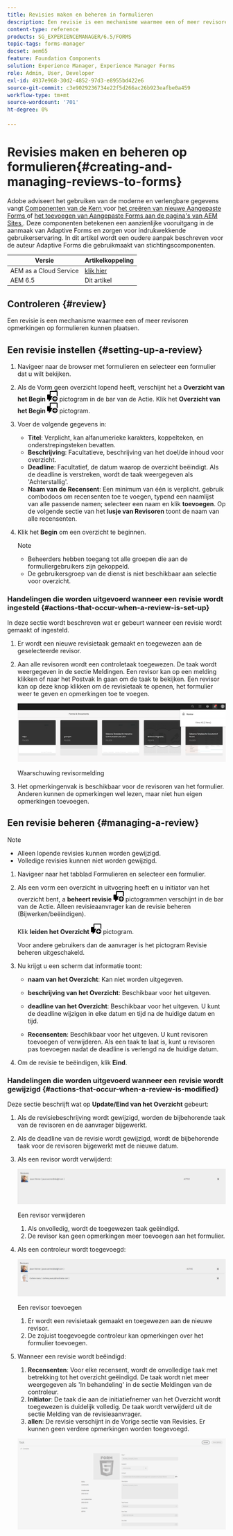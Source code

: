 ```yaml
---
title: Revisies maken en beheren in formulieren
description: Een revisie is een mechanisme waarmee een of meer revisoren opmerkingen op een formulier kunnen plaatsen.
content-type: reference
products: SG_EXPERIENCEMANAGER/6.5/FORMS
topic-tags: forms-manager
docset: aem65
feature: Foundation Components
solution: Experience Manager, Experience Manager Forms
role: Admin, User, Developer
exl-id: 4937e968-30d2-4852-97d3-e8955bd422e6
source-git-commit: c3e9029236734e22f5d266ac26b923eafbe0a459
workflow-type: tm+mt
source-wordcount: '701'
ht-degree: 0%

---
```


# Revisies maken en beheren op formulieren{#creating-and-managing-reviews-to-forms}

<span class="preview"> Adobe adviseert het gebruiken van de moderne en verlengbare gegevens vangt [ Componenten van de Kern ](https://experienceleague.adobe.com/docs/experience-manager-core-components/using/adaptive-forms/introduction.html?lang=nl-NL) voor [ het creëren van nieuwe Aangepaste Forms ](/help/forms/using/create-an-adaptive-form-core-components.md) of [ het toevoegen van Aangepaste Forms aan de pagina&#39;s van AEM Sites ](/help/forms/using/create-or-add-an-adaptive-form-to-aem-sites-page.md). Deze componenten betekenen een aanzienlijke vooruitgang in de aanmaak van Adaptive Forms en zorgen voor indrukwekkende gebruikerservaring. In dit artikel wordt een oudere aanpak beschreven voor de auteur Adaptive Forms die gebruikmaakt van stichtingscomponenten. </span>

| Versie | Artikelkoppeling |
| -------- | ---------------------------- |
| AEM as a Cloud Service | [ klik hier ](https://experienceleague.adobe.com/docs/experience-manager-cloud-service/content/forms/adaptive-forms-authoring/authoring-adaptive-forms-foundation-components/create-reviews-forms.html?lang=nl-NL) |
| AEM 6.5 | Dit artikel |

## Controleren {#review}

Een revisie is een mechanisme waarmee een of meer revisoren opmerkingen op formulieren kunnen plaatsen.

## Een revisie instellen {#setting-up-a-review}

1. Navigeer naar de browser met formulieren en selecteer een formulier dat u wilt bekijken.
1. Als de Vorm geen overzicht lopend heeft, verschijnt het a **Overzicht van het Begin** ![ aem6forms_review_chat_comment ](assets/aem6forms_review_chat_comment.png) pictogram in de bar van de Actie. Klik het **Overzicht van het Begin** ![ aem6forms_review_chat_comment ](assets/aem6forms_review_chat_comment.png) pictogram.
1. Voer de volgende gegevens in:

   * **Titel**: Verplicht, kan alfanumerieke karakters, koppelteken, en onderstrepingsteken bevatten.
   * **Beschrijving**: Facultatieve, beschrijving van het doel/de inhoud voor overzicht.
   * **Deadline**: Facultatief, de datum waarop de overzicht beëindigt. Als de deadline is verstreken, wordt de taak weergegeven als &#39;Achterstallig&#39;.
   * **Naam van de Recensent**: Een minimum van één is verplicht. gebruik combodoos om recensenten toe te voegen, typend een naamlijst van alle passende namen; selecteer een naam en klik **toevoegen**. Op de volgende sectie van het **lusje van Revisoren** toont de naam van alle recensenten.

1. Klik het **Begin** om een overzicht te beginnen.

   >[!NOTE]
   >
   >* Beheerders hebben toegang tot alle groepen die aan de formuliergebruikers zijn gekoppeld.
   >* De gebruikersgroep van de dienst is niet beschikbaar aan selectie voor overzicht.

### Handelingen die worden uitgevoerd wanneer een revisie wordt ingesteld {#actions-that-occur-when-a-review-is-set-up}

In deze sectie wordt beschreven wat er gebeurt wanneer een revisie wordt gemaakt of ingesteld.

1. Er wordt een nieuwe revisietaak gemaakt en toegewezen aan de geselecteerde revisor.
1. Aan alle revisoren wordt een controletaak toegewezen. De taak wordt weergegeven in de sectie Meldingen. Een revisor kan op een melding klikken of naar het Postvak In gaan om de taak te bekijken. Een revisor kan op deze knop klikken om de revisietaak te openen, het formulier weer te geven en opmerkingen toe te voegen.

   ![ Waarschuwing van het Bericht van de Recensent ](assets/review-notification-img.png)

   Waarschuwing revisormelding

1. Het opmerkingenvak is beschikbaar voor de revisoren van het formulier. Anderen kunnen de opmerkingen wel lezen, maar niet hun eigen opmerkingen toevoegen.

## Een revisie beheren {#managing-a-review}

>[!NOTE]
>
>* Alleen lopende revisies kunnen worden gewijzigd.
>* Volledige revisies kunnen niet worden gewijzigd.

1. Navigeer naar het tabblad Formulieren en selecteer een formulier.

1. Als een vorm een overzicht in uitvoering heeft en u initiator van het overzicht bent, a **beheert revisie** ![ aem6forms_review_chat_comment ](assets/aem6forms_review_chat_comment.png) pictogrammen verschijnt in de bar van de Actie. Alleen revisieaanvrager kan de revisie beheren (Bijwerken/beëindigen).

   Klik **leiden het Overzicht** ![ aem6forms_review_chat_comment ](assets/aem6forms_review_chat_comment.png) pictogram.

   Voor andere gebruikers dan de aanvrager is het pictogram Revisie beheren uitgeschakeld.

1. Nu krijgt u een scherm dat informatie toont:

   * **naam van het Overzicht**: Kan niet worden uitgegeven.

   * **beschrijving van het Overzicht**: Beschikbaar voor het uitgeven.

   * **deadline van het Overzicht**: Beschikbaar voor het uitgeven. U kunt de deadline wijzigen in elke datum en tijd na de huidige datum en tijd.

   * **Recensenten**: Beschikbaar voor het uitgeven. U kunt revisoren toevoegen of verwijderen. Als een taak te laat is, kunt u revisoren pas toevoegen nadat de deadline is verlengd na de huidige datum.

1. Om de revisie te beëindigen, klik **Eind**.

### Handelingen die worden uitgevoerd wanneer een revisie wordt gewijzigd {#actions-that-occur-when-a-review-is-modified}

Deze sectie beschrijft wat op **Update/Eind van het Overzicht** gebeurt:

1. Als de revisiebeschrijving wordt gewijzigd, worden de bijbehorende taak van de revisoren en de aanvrager bijgewerkt.
1. Als de deadline van de revisie wordt gewijzigd, wordt de bijbehorende taak voor de revisoren bijgewerkt met de nieuwe datum.

1. Als een revisor wordt verwijderd:

   ![ Verwijderend een recensent ](assets/removeduser.png)

   Een revisor verwijderen

   1. Als onvolledig, wordt de toegewezen taak geëindigd.
   1. De revisor kan geen opmerkingen meer toevoegen aan het formulier.

1. Als een controleur wordt toegevoegd:

   ![ Toevoegend een recensent ](assets/addedreviewer.png)

   Een revisor toevoegen

   1. Er wordt een revisietaak gemaakt en toegewezen aan de nieuwe revisor.
   1. De zojuist toegevoegde controleur kan opmerkingen over het formulier toevoegen.

1. Wanneer een revisie wordt beëindigd:

   1. **Recensenten**: Voor elke recensent, wordt de onvolledige taak met betrekking tot het overzicht geëindigd. De taak wordt niet meer weergegeven als &#39;In behandeling&#39; in de sectie Meldingen van de controleur.
   1. **Initiator**: De taak die aan de initiatiefnemer van het Overzicht wordt toegewezen is duidelijk volledig. De taak wordt verwijderd uit de sectie Melding van de revisieaanvrager.
   1. **allen**: De revisie verschijnt in de Vorige sectie van Revisies. Er kunnen geen verdere opmerkingen worden toegevoegd.

   ![ volledige overzicht ](assets/review-complete-imgg.png)
